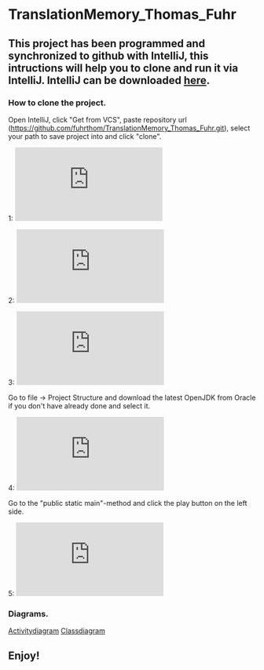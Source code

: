 # TranslationMemory_Thomas_Fuhr


## This project has been programmed and synchronized to github with IntelliJ, this intructions will help you to clone and run it via IntelliJ. IntelliJ can be downloaded [here](https://www.jetbrains.com/de-de/idea/download/#section=mac). 

### How to clone the project.

Open IntelliJ, click "Get from VCS", paste repository url (https://github.com/fuhrthom/TranslationMemory_Thomas_Fuhr.git), select your path to save project into and click "clone".

1:
![alt text](https://github.com/fuhrthom/TranslationMemory_Thomas_Fuhr/blob/master/getFromVCS1.pdf)

2:
![alt text](https://github.com/fuhrthom/TranslationMemory_Thomas_Fuhr/blob/master/getFromVCS2.pdf)

3:
![alt text](https://github.com/fuhrthom/TranslationMemory_Thomas_Fuhr/blob/master/getFromVCS3.pdf)

Go to file -> Project Structure and download the latest OpenJDK from Oracle if you don't have already done and select it.

4:
![alt text](https://github.com/fuhrthom/TranslationMemory_Thomas_Fuhr/blob/master/downloadLatestJDK.pdf)

Go to the "public static main"-method and click the play button on the left side.

5:
![alt text](https://github.com/fuhrthom/TranslationMemory_Thomas_Fuhr/blob/master/runMAIN.pdf)

### Diagrams.

[Activitydiagram]()
[Classdiagram]()

## Enjoy!
